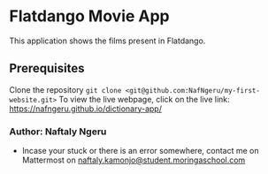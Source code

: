 # Flatdango Movie App
This application shows the films present in Flatdango. 

## Prerequisites 
Clone the repository `git clone <git@github.com:NafNgeru/my-first-website.git>`
To view the live webpage, click on the live link: https://nafngeru.github.io/dictionary-app/


### Author: Naftaly Ngeru
- Incase your stuck or there is an error somewhere, contact me on Mattermost on naftaly.kamonjo@student.moringaschool.com 